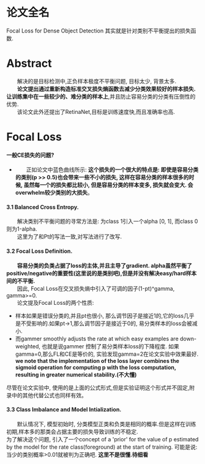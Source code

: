 # 论文全名
Focal Loss for Dense Object Detection 其实就是针对类别不平衡提出的损失函数.  

# Abstract  
&emsp;&emsp;解决的是目标检测中,正负样本极度不平衡问题, 目标太少, 背景太多.  
&emsp;&emsp;**论文提出通过重新构造标准交叉损失熵函数去减少分类效果较好的样本损失.让训练集中在一些较少的、难分类的样本上**,并且防止容易分类的分类有压倒性的优势.    
&emsp;&emsp;该论文此外还提出了RetinaNet,目标是训练速度快,而且准确率也高.  

# Focal Loss 
#### 一般CE损失的问题?  
- &emsp;&emsp;正如论文中蓝色曲线所示: **这个损失的一个很大的特点是: 即使是容易分类的类别(p >> 0.5)也会带来一些不小的损失, 这样在容易分类的样本很多的时候, 虽然每一个的损失都比较小, 但是容易分类的样本变多, 损失就会变大. 会overwhelm较少类别的大损失**。
#### 3.1 Balanced Cross Entropy. 
&emsp;&emsp;解决类别不平衡问题的寻常方法是: 为class 1引入一个alpha [0, 1], 而class 0则为1-alpha.  
&emsp;&emsp;这里为了和Pt的写法一致,对写法进行了改写.  

#### 3.2 Focal Loss Definition. 
&emsp;&emsp;**容易分类的负类占据了loss的主体,并且主导了gradient. alpha虽然平衡了positive/negative的重要性(这里说的是类别吧),但是并没有解决easy/hard样本间的不平衡.**  
&emsp;&emsp;因此, Focal Loss在交叉损失熵中引入了可调的因子(1-pt)^gamma, gamma>=0.  
&emsp;&emsp;论文提及Focal Loss的两个性质:  
- 样本如果是错误分类的,并且pt也很小, 那么调节因子是接近1的,它的loss几乎是不受影响的.如果pt->1,那么调节因子是接近于0的, 易分类样本的loss会被减小.  
- 而gammer smoothly adjusts the rate at which easy examples are down-weighted, 也就是说gammer 控制了易分类样本loss的下降程度. 如果gamma=0,那么FL和CE是等价的, 实验发现gamma=2在论文实验中效果最好.  
**we note that the implementation of the loss layer combines the sigmoid operation for computing p with the loss computation, resulting in greater numerical stability.(不大懂)**  

尽管在论文实验中, 使用的是上面的公式形式,但是实验证明这个形式并不固定,附录中的其他代替公式也同样有效。  

#### 3.3 Class Imbalance and Model Intialization.  
&emsp;&emsp;默认情况下, 模型初始时, 分类模型正类和负类是相同的概率.但是这样在训练初期,样本多的那类会占据主要的损失导致训练的不稳定.  
为了解决这个问题, 引入了一个concept of a 'prior' for the value of p estimated by the model for the rate class(foreground) at the start of training. 可能是说:当少的类别概率>0.01就被判为正确吧. **这里不是很懂.待细看**
